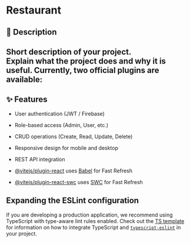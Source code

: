 # Restaurant

## 📖 Description
Short description of your project.  
Explain what the project does and why it is useful.
Currently, two official plugins are available:
---

## ✨ Features
- User authentication (JWT / Firebase)
- Role-based access (Admin, User, etc.)
- CRUD operations (Create, Read, Update, Delete)
- Responsive design for mobile and desktop
- REST API integration

- [@vitejs/plugin-react](https://github.com/vitejs/vite-plugin-react/blob/main/packages/plugin-react) uses [Babel](https://babeljs.io/) for Fast Refresh
- [@vitejs/plugin-react-swc](https://github.com/vitejs/vite-plugin-react/blob/main/packages/plugin-react-swc) uses [SWC](https://swc.rs/) for Fast Refresh

## Expanding the ESLint configuration

If you are developing a production application, we recommend using TypeScript with type-aware lint rules enabled. Check out the [TS template](https://github.com/vitejs/vite/tree/main/packages/create-vite/template-react-ts) for information on how to integrate TypeScript and [`typescript-eslint`](https://typescript-eslint.io) in your project.
